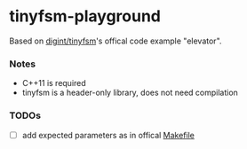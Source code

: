 tinyfsm-playground
==================
Based on [digint/tinyfsm](https://github.com/digint/tinyfsm)'s offical code example "elevator".

### Notes
- C++11 is required
- tinyfsm is a header-only library, does not need compilation

### TODOs
- [ ] add expected parameters as in offical [Makefile](https://github.com/digint/tinyfsm/blob/master/examples/elevator/Makefile)
